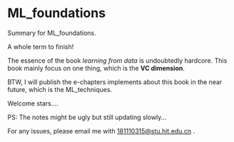 # ML_foundations
Summary for ML_foundations.

A whole term to finish!

The essence of the book *learning from data* is undoubtedly hardcore. This book mainly focus on one thing, which is the **VC dimension**.

BTW, I will publish the e-chapters implements about this book in the near future, which is the ML_techniques.

Welcome stars....



PS: The notes might be ugly but still updating slowly...

For any issues, please email me with 181110315@stu.hit.edu.cn .